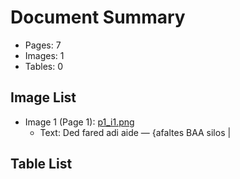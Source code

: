# Document Summary

- Pages: 7
- Images: 1
- Tables: 0

## Image List

- Image 1 (Page 1): [p1_i1.png](pdf_images/p1_i1.png)
  - Text: Ded fared adi aide — {afaltes
BAA silos |

## Table List

